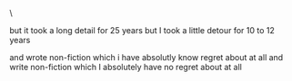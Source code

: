 \

but it took a long detail for 25 years 
but  I took a little detour for 10 to 12 years

and wrote non-fiction which i have absolutly know regret about at all
and write non-fiction which I absolutely have no regret about at all